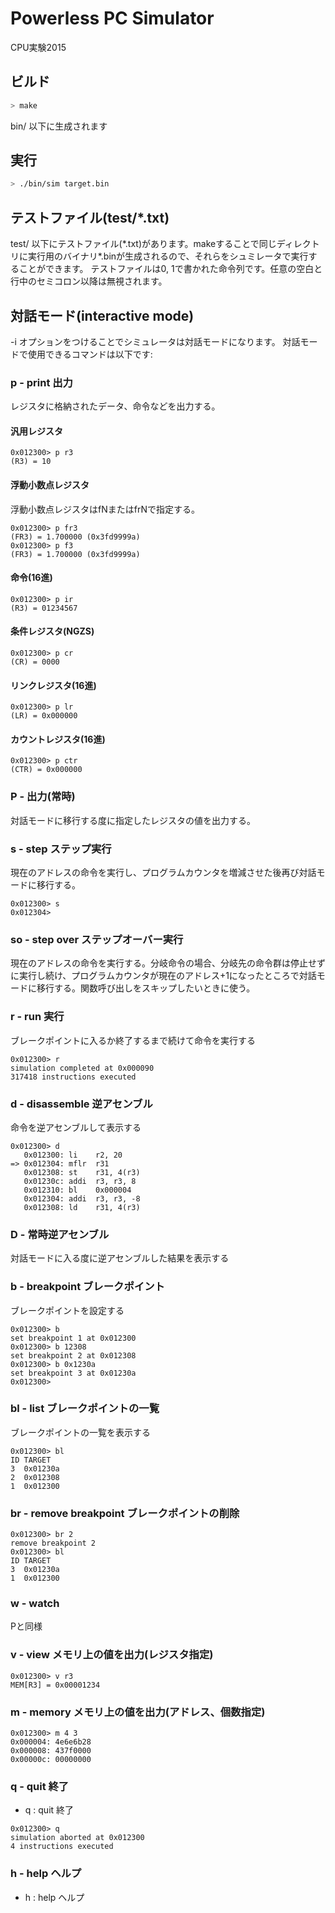 # Powerless PC Simulator

CPU実験2015

## ビルド
```sh
> make
```

bin/ 以下に生成されます

## 実行

```sh
> ./bin/sim target.bin
```

## テストファイル(test/\*.txt)

test/ 以下にテストファイル(\*.txt)があります。makeすることで同じディレクトリに実行用のバイナリ\*.binが生成されるので、それらをシュミレータで実行することができます。
テストファイルは0, 1で書かれた命令列です。任意の空白と行中のセミコロン以降は無視されます。

## 対話モード(interactive mode)

-i オプションをつけることでシミュレータは対話モードになります。
対話モードで使用できるコマンドは以下です:

### p - print 出力

レジスタに格納されたデータ、命令などを出力する。

#### 汎用レジスタ
```
0x012300> p r3
(R3) = 10
```

#### 浮動小数点レジスタ
浮動小数点レジスタはfNまたはfrNで指定する。
```
0x012300> p fr3
(FR3) = 1.700000 (0x3fd9999a)
0x012300> p f3
(FR3) = 1.700000 (0x3fd9999a)
```

#### 命令(16進)
```
0x012300> p ir
(R3) = 01234567
```

#### 条件レジスタ(NGZS)
```
0x012300> p cr
(CR) = 0000
```

#### リンクレジスタ(16進)
```
0x012300> p lr
(LR) = 0x000000
```

#### カウントレジスタ(16進)
```
0x012300> p ctr
(CTR) = 0x000000
```

### P - 出力(常時)
対話モードに移行する度に指定したレジスタの値を出力する。

### s - step ステップ実行
現在のアドレスの命令を実行し、プログラムカウンタを増減させた後再び対話モードに移行する。
```
0x012300> s
0x012304>
```

### so - step over ステップオーバー実行
現在のアドレスの命令を実行する。分岐命令の場合、分岐先の命令群は停止せずに実行し続け、プログラムカウンタが現在のアドレス+1になったところで対話モードに移行する。関数呼び出しをスキップしたいときに使う。

### r - run 実行
ブレークポイントに入るか終了するまで続けて命令を実行する
```
0x012300> r
simulation completed at 0x000090
317418 instructions executed
```

### d - disassemble 逆アセンブル
命令を逆アセンブルして表示する
```
0x012300> d
   0x012300: li    r2, 20
=> 0x012304: mflr  r31
   0x012308: st    r31, 4(r3)
   0x01230c: addi  r3, r3, 8
   0x012310: bl    0x000004
   0x012304: addi  r3, r3, -8
   0x012308: ld    r31, 4(r3)
```

### D - 常時逆アセンブル
対話モードに入る度に逆アセンブルした結果を表示する

### b - breakpoint ブレークポイント
ブレークポイントを設定する
```
0x012300> b
set breakpoint 1 at 0x012300
0x012300> b 12308
set breakpoint 2 at 0x012308
0x012300> b 0x1230a
set breakpoint 3 at 0x01230a
0x012300>
```

### bl - list ブレークポイントの一覧
ブレークポイントの一覧を表示する
```
0x012300> bl
ID TARGET
3  0x01230a
2  0x012308
1  0x012300
```

### br - remove breakpoint ブレークポイントの削除
```
0x012300> br 2
remove breakpoint 2
0x012300> bl
ID TARGET
3  0x01230a
1  0x012300
```

### w - watch
Pと同様

### v - view メモリ上の値を出力(レジスタ指定)
```
0x012300> v r3
MEM[R3] = 0x00001234
```

### m - memory メモリ上の値を出力(アドレス、個数指定)
```
0x012300> m 4 3
0x000004: 4e6e6b28
0x000008: 437f0000
0x00000c: 00000000
```

### q - quit 終了
- q : quit        終了
```
0x012300> q
simulation aborted at 0x012300
4 instructions executed
```

### h - help ヘルプ
- h : help        ヘルプ
